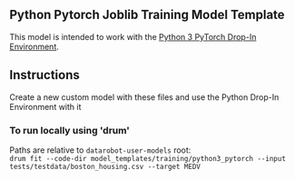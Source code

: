 ## Python Pytorch Joblib Training Model Template

This model is intended to work with the [Python 3 PyTorch Drop-In Environment](../../../public_dropin_environments/python3_pytorch/).

## Instructions
Create a new custom model with these files and use the Python Drop-In Environment with it

### To run locally using 'drum'
Paths are relative to `datarobot-user-models` root:  
`drum fit --code-dir model_templates/training/python3_pytorch --input tests/testdata/boston_housing.csv --target MEDV`  
